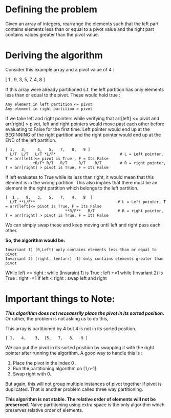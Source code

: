 # Defining the problem

Given an array of integers, rearrange the elements such that the left part contains elements less than or equal to a pivot value and the right part contains values greater than the pivot value.


# Deriving the algorithm

Consider this example array and a pivot value of 4   :

[ 1 , 9, 3, 5, 7, 4, 8  ]

If this array were already partitioned s.t. the left partition has only elements less than or equal to the pivot.
These would hold true :
```
Any element in left partition <= pivot
Any element in right partition > pivot
```
If we take left and right pointers  while verifying that arr[left] <= pivot and arr[right] > pivot, left and right pointers would move past each other before evaluating to False for the first time. Left pointer would end up at the BEGINNING of the right partition and the right pointer would end up at the END of the left partition.

```
[ 1,   3,     4,   5,   7,   8,   9 ]
  L/T  L/T   L/T *L/F*                            # L = Left pointer, T = arr[left]<= pivot is True , F = Its False
            *R/F* R/T   R/T     R/T    R/T        # R = right pointer, T = arr[right] > pivot is True, F = Its False   
```
  
If left evaluates to True while its less than right, it would mean that this element is in the wrong partition. This also implies that there must be an element in the right partition which belongs to the left partition. 

``` 
[  1 ,   9,   3,   5,   7,   4,   8  ]         
  L/T **L/F**                                    # L = Left pointer, T = arr[left]<= pivot is True, F = Its False
                          **R/F**   R/T          # R = right pointer, T = arr[right] > pivot is True, F = Its False                
```

We can simply swap these and keep moving until left and right pass each other.

**So, the algorithm would be:**

```
Invariant 1) [0,Left) only contains elements less than or equal to pivot
Invariant 2) (right, len(arr) -1] only contains elements greater than pivot
```

While left <= right :
      while  (Invaraint 1) is True :
           left +=1
      while (Invariant 2) is True :
           right -=1
      if left < right :
          swap left and right

# Important things to Note:

***This algorithm does not neceassrily place the pivot in its sorted position.***
Or rather, the problem is not asking us to do this,

This array is partitioned by 4 but 4 is not in its sorted position.

```
[ 1,   4,    3,  |5,   7,   8,   9 ]
```

We can put the pivot in its sorted position by swapping it with the right pointer after running the algorithm.  A good way to handle this is :
1) Place the pivot in the index 0 .
2) Run the partitioning algorithm on [1,n-1]
3) Swap right with 0.

But again, this will not group multiple instances of pivot together if pivot is duplicated. That is another problem called three way partitioning.

**This algorithm is not stable. The relative order of elements will not be preserved.**
Naive partitioning using extra space is the only algorithm which preserves relative order of elements.